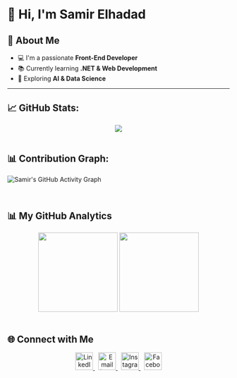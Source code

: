 # 👋 Hi, I'm Samir Elhadad

## 🚀 About Me
- 💻 I'm a passionate **Front-End Developer**  
- 📚 Currently learning **.NET & Web Development**  
- 🌱 Exploring **AI & Data Science**  

---

## 📈 GitHub Stats: 

<div align="center">
  <img src="https://github-readme-streak-stats.herokuapp.com/?user=SamirElhadad&theme=tokyonight&hide_border=true" />
</div>

<br>

## 📊 Contribution Graph:

![Samir's GitHub Activity Graph](https://github-readme-activity-graph.vercel.app/graph?username=SamirElhadad&theme=tokyo-night&hide_border=true)

<br>

## 📊 My GitHub Analytics  

<div align="center">
  <img height="180em" src="https://github-readme-stats.vercel.app/api?username=SamirElhadad&show_icons=true&theme=react&count_private=true&hide_border=true&include_all_commits=true" />
  <img height="180em" src="https://github-readme-stats.vercel.app/api/top-langs/?username=SamirElhadad&layout=compact&theme=react&hide_border=true&langs_count=8" />
</div>

<br>

## 🌐 Connect with Me

<div align="center">
  <a href="https://www.linkedin.com/in/samirelhadad/">
    <img src="https://cdn-icons-png.flaticon.com/512/174/174857.png" height="40" alt="LinkedIn"/>
  </a>&nbsp;
  <a href="mailto:samirelhadad28@gmail.com">
    <img src="https://cdn-icons-png.flaticon.com/512/732/732200.png" height="40" alt="Email (Gmail)" />
  </a>&nbsp;
  <a href="https://www.instagram.com/samir__elhadad/">
    <img src="https://cdn-icons-png.flaticon.com/512/2111/2111463.png" height="40" alt="Instagram"/>
  </a>&nbsp;
  <a href="https://www.facebook.com/samir.elhadad.879974/">
    <img src="https://cdn-icons-png.flaticon.com/512/733/733547.png" height="40" alt="Facebook"/>
  </a>
</div>
